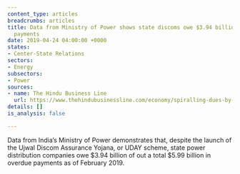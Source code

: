 ```yaml
---
content_type: articles
breadcrumbs: articles
title: Data from Ministry of Power shows state discoms owe $3.94 billion in overdue
  payments
date: 2019-04-24 04:00:00 +0000
states:
- Center-State Relations
sectors:
- Energy
subsectors:
- Power
sources:
- name: The Hindu Business Line
  url: https://www.thehindubusinessline.com/economy/spiralling-dues-by-discoms-to-gencos-erode-the-power-of-uday/article26905012.ece
details: []
is_analysis: false

---
```

Data from India’s Ministry of Power demonstrates that, despite the launch of the Ujwal Discom Assurance Yojana, or UDAY scheme, state power distribution companies owe $3.94 billion of out a total $5.99 billion in overdue payments as of February 2019. 